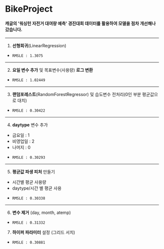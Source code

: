 # BikeProject

#### 캐글의 '워싱턴 자전거 대여량 예측' 경진대회 데이터를 활용하여 모델을 점차 개선해나갔습니다.

---

1. **선형회귀**(LinearRegression)
  -     RMSLE : 1.3075

---

2. **요일 변수 추가** 및 목표변수(사용량) **로그 변환**
  -     RMSLE : 1.02449

---

3. **랜덤포레스트**(RandomForestRegressor) 및 습도변수 전처리(0인 부분 평균값으로 대치)
  -     RMSLE : 0.30422

---

4. **daytype** 변수 추가
  - 금요일 : 1
  - 비영업일 : 2 
  - 나머지 : 0
  -     RMSLE : 0.30293

---

5. **평균값 파생 피처** 만들기
  - 시간별 평균 사용량
  - daytype/시간 별 평균 사용
  -     RMSLE : 0.30338

---

6. **변수 제거** (day, month, atemp)
  -     RMSLE : 0.31332

7. **하이퍼 파라미터** 설정 (그리드 서치)
  -     RMSLE : 0.30881
